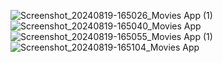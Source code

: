 ![Screenshot_20240819-165026_Movies App (1)](https://github.com/user-attachments/assets/6167138b-78b2-402a-b037-074b262dcb20)
![Screenshot_20240819-165040_Movies App](https://github.com/user-attachments/assets/39a8e0b7-8d35-4a01-a59a-d279a4927b46)
![Screenshot_20240819-165055_Movies App (1)](https://github.com/user-attachments/assets/144aeda6-d5e6-4155-a874-e529f993427a)
![Screenshot_20240819-165104_Movies App](https://github.com/user-attachments/assets/8ffd4859-ac30-45a3-8eff-cd22a3c29e5d)

